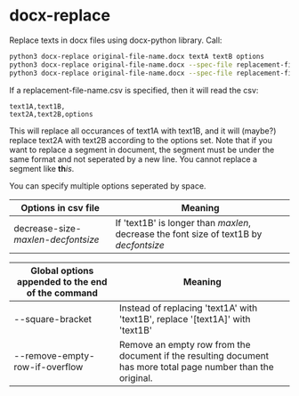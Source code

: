 # docx-replace
Replace texts in docx files using docx-python library. Call:

```bash
python3 docx-replace original-file-name.docx textA textB options
python3 docx-replace original-file-name.docx --spec-file replacement-file-name.csv
python3 docx-replace original-file-name.docx --spec-file replacement-file-name.csv --target destination-file-name.docx
```

If a replacement-file-name.csv is specified, then it will read the csv:

```csv
text1A,text1B,
text2A,text2B,options
```

This will replace all occurances of text1A with text1B, and it will (maybe?) replace text2A with text2B according to the options set.
Note that if you want to replace a segment in document, the segment must be under the same format and not seperated by a new line.
You cannot replace a segment like **th***is*.

You can specify multiple options seperated by space.

| Options in csv file | Meaning |
|---------|---------|
| decrease-size-*maxlen*-*decfontsize* | If 'text1B' is longer than *maxlen*, decrease the font size of text1B by *decfontsize* |

| Global options appended to the end of the command | Meaning |
|---------|---------|
| --square-bracket     | Instead of replacing 'text1A' with 'text1B', replace '[text1A]' with 'text1B' |
| --remove-empty-row-if-overflow | Remove an empty row from the document if the resulting document has more total page number than the original. |

